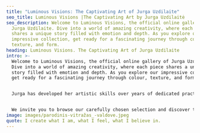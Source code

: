 ```yaml
---
title: "Luminous Visions: The Captivating Art of Jurga Uzdilaite"
seo_title: Luminous Visions |The Captivating Art by Jurga Uzdilaitė
seo_description: Welcome to Luminous Visions, the official online gallery of
  Jurga Uzdilaite. Dive into a world of amazing creativity, where each piece
  shares a unique story filled with emotion and depth. As you explore our
  impressive collection, get ready for a fascinating journey through colour,
  texture, and form.
heading: Luminous Visions. The Captivating Art of Jurga Uzdilaite
intro: >-
  Welcome to Luminous Visions, the official online gallery of Jurga Uzdilaite.
  Dive into a world of amazing creativity, where each piece shares a unique
  story filled with emotion and depth. As you explore our impressive collection,
  get ready for a fascinating journey through colour, texture, and form.


  Jurga has developed her artistic skills over years of dedicated practice, resulting in a signature style that combines the classic beauty of traditional techniques with the endless possibilities of modern innovation. In this space, you'll find a variety of artwork, from captivating landscapes and intriguing abstracts to expressive portraits and charming  compositions.


  We invite you to browse our carefully chosen selection and discover the colourful, vibrant world of glass. Whether you're a passionate collector or just looking for inspiration, Jurga's Luminous Visions offers an engaging experience that will leave you appreciating the power and passion behind each piece.
image: images/parodinis-vitražas_-valdove.jpeg
quote: I create what I am, what I feel, what I believe in.
---
```

